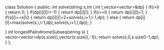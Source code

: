 



class Solution {
public:
int solve(string s,int i,int l,vector<vector<int>>&dp)
{ 
  if(i>l)
{
  return 0;
}
if(dp[i][l]!=-1)
{
  return dp[i][l];
}
if(i==l)
{
  return dp[i][l]=1;
}
  if(s[i]==s[l])
  {
    return dp[i][l]=2+solve(s,i+1,l-1,dp);
  }
  else
  {
    return dp[i][l]=max(solve(s,i,l-1,dp),solve(s,i+1,l,dp));
  }

}
    int longestPalindromeSubseq(string s) {
      vector<vector<int>>dp(s.size(),vector<int>(s.size(),-1));
       return solve(s,0,s.size()-1,dp); 
    }
};
